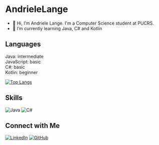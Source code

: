 # AndrieleLange
- 👋 Hi, I’m Andriele Lange. I'm a Computer Science student at PUCRS.
- 🌱 I’m currently learning Java, C# and Kotlin

<!---
[![Top Langs](https://github-readme-stats.vercel.app/api/top-langs/?username=anuraghazra&layout=donut)](https://github.com/anuraghazra/github-readme-stats)




--->

## Languages
Java: intermediate <br />
JavaScript: basic  <br />
C#: basic          <br />
Kotlin: beginner   <br />

[![Top Langs](https://github-readme-stats.vercel.app/api/top-langs/?username=AndrieleLange&layout=donut)](https://github.com/anuraghazra/github-readme-stats)

## Skills
![Java](https://img.shields.io/badge/Java-000?style=for-the-badge&logo=java)
![C#](https://img.shields.io/badge/C%23-000?style=for-the-badge&logo=c-sharp&logoColor=823085)

## Connect with Me
[![LinkedIn](https://img.shields.io/badge/LinkedInd-000?style=for-the-badge&logo=linkedin&logoColor=0E76A8)](https://www.linkedin.com/in/andriele-barc%C3%A9-lange-83923715a/)
[![GitHub](https://img.shields.io/badge/GitHub-000?style=for-the-badge&logo=Github&logoColor=0E76A8)](https://github.com/AndrieleLange)
